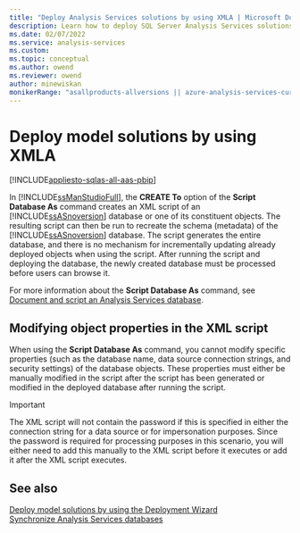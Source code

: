```yaml
---
title: "Deploy Analysis Services solutions by using XMLA | Microsoft Docs"
description: Learn how to deploy SQL Server Analysis Services solutions as a script of a database or one of its objects by using XMLA.
ms.date: 02/07/2022
ms.service: analysis-services
ms.custom:
ms.topic: conceptual
ms.author: owend
ms.reviewer: owend
author: minewiskan
monikerRange: "asallproducts-allversions || azure-analysis-services-current || power-bi-premium-current || >= sql-analysis-services-2016"
---
```

# Deploy model solutions by using XMLA

[!INCLUDE[appliesto-sqlas-all-aas-pbip](../includes/appliesto-sqlas-all-aas-pbip.md)]

  In [!INCLUDE[ssManStudioFull](../includes/ssmanstudiofull-md.md)], the **CREATE To** option of the **Script Database As** command creates an XML script of an [!INCLUDE[ssASnoversion](../includes/ssasnoversion-md.md)] database or one of its constituent objects. The resulting script can then be run to recreate the schema (metadata) of the [!INCLUDE[ssASnoversion](../includes/ssasnoversion-md.md)] database. The script generates the entire database, and there is no mechanism for incrementally updating already deployed objects when using the script. After running the script and deploying the database, the newly created database must be processed before users can browse it.  
  
 For more information about the **Script Database As** command, see [Document and script an Analysis Services database](../../analysis-services/multidimensional-models/document-and-script-an-analysis-services-database.md).  
  
## Modifying object properties in the XML script

 When using the **Script Database As** command, you cannot modify specific properties (such as the database name, data source connection strings, and security settings) of the database objects. These properties must either be manually modified in the script after the script has been generated or modified in the deployed database after running the script.  
  
> [!IMPORTANT]  
>  The XML script will not contain the password if this is specified in either the connection string for a data source or for impersonation purposes. Since the password is required for processing purposes in this scenario, you will either need to add this manually to the XML script before it executes or add it after the XML script executes.  
  
## See also

 [Deploy model solutions by using the Deployment Wizard](../../analysis-services/deployment/deploy-model-solutions-using-the-deployment-wizard.md)   
 [Synchronize Analysis Services databases](../../analysis-services/multidimensional-models/synchronize-analysis-services-databases.md)  
  
  
